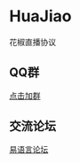# HuaJiao
花椒直播协议

## QQ群
[点击加群](http://shang.qq.com/wpa/qunwpa?idkey=f258e055c110076383c12971d8ed9d0f7bcf712c16f447c03727d297861ad8f3)

## 交流论坛
[易语言论坛](http://bbs.eyuyan.org/)
